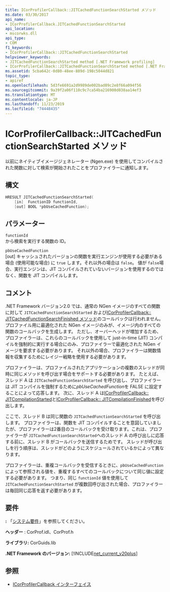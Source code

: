 ```yaml
---
title: ICorProfilerCallback::JITCachedFunctionSearchStarted メソッド
ms.date: 03/30/2017
api_name:
- ICorProfilerCallback.JITCachedFunctionSearchStarted
api_location:
- mscorwks.dll
api_type:
- COM
f1_keywords:
- ICorProfilerCallback::JITCachedFunctionSearchStarted
helpviewer_keywords:
- JITCachedFunctionSearchStarted method [.NET Framework profiling]
- ICorProfilerCallback::JITCachedFunctionSearchStarted method [.NET Framework profiling]
ms.assetid: 5cba642c-0d80-48ee-889d-198c5044d821
topic_type:
- apiref
ms.openlocfilehash: 5d3fe6691a2d9989de002bad09c2e8f66a094f56
ms.sourcegitcommit: 9a39f2a06f110c9c7ca54ba216900d038aa14ef3
ms.translationtype: MT
ms.contentlocale: ja-JP
ms.lasthandoff: 11/23/2019
ms.locfileid: "74448435"
---
```

# <a name="icorprofilercallbackjitcachedfunctionsearchstarted-method"></a>ICorProfilerCallback::JITCachedFunctionSearchStarted メソッド
以前にネイティブイメージジェネレーター (Ngen.exe) を使用してコンパイルされた関数に対して検索が開始されたことをプロファイラーに通知します。  
  
## <a name="syntax"></a>構文  
  
```cpp  
HRESULT JITCachedFunctionSearchStarted(  
    [in]  FunctionID functionId,  
    [out] BOOL *pbUseCachedFunction);  
```  
  
## <a name="parameters"></a>パラメーター  
 `functionId`  
 から検索を実行する関数の ID。  
  
 `pbUseCachedFunction`  
 [out] キャッシュされたバージョンの関数を実行エンジンが使用する必要がある場合 (使用可能な場合) に `true` します。それ以外の場合は `false`。 値が `false`場合、実行エンジンは、JIT コンパイルされていないバージョンを使用するのではなく、関数を JIT コンパイルします。  
  
## <a name="remarks"></a>コメント  
 .NET Framework バージョン2.0 では、通常の NGen イメージのすべての関数に対して `JITCachedFunctionSearchStarted` および[ICorProfilerCallback:: JITCachedFunctionSearchFinished メソッド](../../../../docs/framework/unmanaged-api/profiling/icorprofilercallback-jitcachedfunctionsearchfinished-method.md)のコールバックは行われません。 プロファイル用に最適化された NGen イメージのみが、イメージ内のすべての関数のコールバックを生成します。 ただし、オーバーヘッドが増加するため、プロファイラーは、これらのコールバックを使用して just-in-time (JIT) コンパイルを強制的に実行する場合にのみ、プロファイラーで最適化された NGen イメージを要求する必要があります。 それ以外の場合、プロファイラーは関数情報を収集するためにレイジー戦略を使用する必要があります。  
  
 プロファイラーは、プロファイルされたアプリケーションの複数のスレッドが同時に同じメソッドを呼び出す場合をサポートする必要があります。 たとえば、スレッド A は `JITCachedFunctionSearchStarted` を呼び出し、プロファイラーは JIT コンパイルを強制するために*pbUseCachedFunction*を FALSE に設定することによって応答します。 次に、スレッド A は[ICorProfilerCallback:: JITCompilationStarted](../../../../docs/framework/unmanaged-api/profiling/icorprofilercallback-jitcompilationstarted-method.md)と[ICorProfilerCallback:: JITCompilationFinished](../../../../docs/framework/unmanaged-api/profiling/icorprofilercallback-jitcompilationfinished-method.md)を呼び出します。  
  
 ここで、スレッド B は同じ関数の `JITCachedFunctionSearchStarted` を呼び出します。 プロファイラーは、関数を JIT コンパイルすることを意図していましたが、プロファイラーは2番目のコールバックを受け取ります。これは、プロファイラーが `JITCachedFunctionSearchStarted`へのスレッド A の呼び出しに応答する前に、スレッド B がコールバックを送信するためです。 スレッドが呼び出しを行う順序は、スレッドがどのようにスケジュールされているかによって異なります。  
  
 プロファイラーは、重複コールバックを受信するときに、`pbUseCachedFunction` によって参照される値を、重複するすべてのコールバックについて同じ値に設定する必要があります。 つまり、同じ `functionId` 値を使用して `JITCachedFunctionSearchStarted` が複数回呼び出された場合、プロファイラーは毎回同じ応答を返す必要があります。  
  
## <a name="requirements"></a>要件  
 **:** 「[システム要件](../../../../docs/framework/get-started/system-requirements.md)」を参照してください。  
  
 **ヘッダー** : CorProf.idl、CorProf.h  
  
 **ライブラリ:** CorGuids.lib  
  
 **.NET Framework のバージョン:** [!INCLUDE[net_current_v20plus](../../../../includes/net-current-v20plus-md.md)]  
  
## <a name="see-also"></a>参照

- [ICorProfilerCallback インターフェイス](../../../../docs/framework/unmanaged-api/profiling/icorprofilercallback-interface.md)
